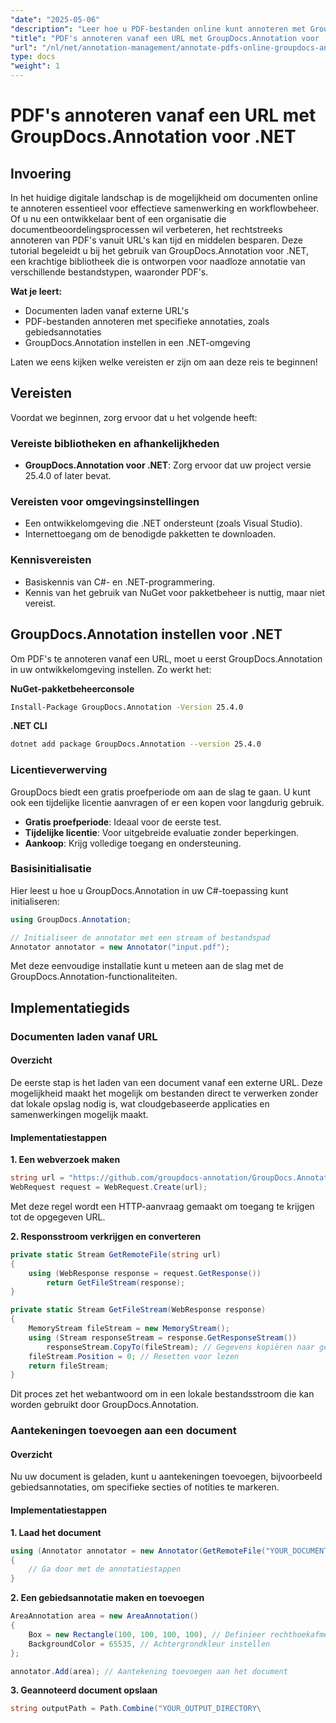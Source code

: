 ```yaml
---
"date": "2025-05-06"
"description": "Leer hoe u PDF-bestanden online kunt annoteren met GroupDocs.Annotation voor .NET. Stroomlijn uw documentbeoordelingsprocessen met efficiënte annotatietechnieken."
"title": "PDF's annoteren vanaf een URL met GroupDocs.Annotation voor .NET"
"url": "/nl/net/annotation-management/annotate-pdfs-online-groupdocs-annotation-net/"
type: docs
"weight": 1
---
```


# PDF's annoteren vanaf een URL met GroupDocs.Annotation voor .NET

## Invoering

In het huidige digitale landschap is de mogelijkheid om documenten online te annoteren essentieel voor effectieve samenwerking en workflowbeheer. Of u nu een ontwikkelaar bent of een organisatie die documentbeoordelingsprocessen wil verbeteren, het rechtstreeks annoteren van PDF's vanuit URL's kan tijd en middelen besparen. Deze tutorial begeleidt u bij het gebruik van GroupDocs.Annotation voor .NET, een krachtige bibliotheek die is ontworpen voor naadloze annotatie van verschillende bestandstypen, waaronder PDF's.

**Wat je leert:**
- Documenten laden vanaf externe URL's
- PDF-bestanden annoteren met specifieke annotaties, zoals gebiedsannotaties
- GroupDocs.Annotation instellen in een .NET-omgeving

Laten we eens kijken welke vereisten er zijn om aan deze reis te beginnen!

## Vereisten

Voordat we beginnen, zorg ervoor dat u het volgende heeft:

### Vereiste bibliotheken en afhankelijkheden
- **GroupDocs.Annotation voor .NET**: Zorg ervoor dat uw project versie 25.4.0 of later bevat.
  

### Vereisten voor omgevingsinstellingen
- Een ontwikkelomgeving die .NET ondersteunt (zoals Visual Studio).
- Internettoegang om de benodigde pakketten te downloaden.

### Kennisvereisten
- Basiskennis van C#- en .NET-programmering.
- Kennis van het gebruik van NuGet voor pakketbeheer is nuttig, maar niet vereist.

## GroupDocs.Annotation instellen voor .NET

Om PDF's te annoteren vanaf een URL, moet u eerst GroupDocs.Annotation in uw ontwikkelomgeving instellen. Zo werkt het:

**NuGet-pakketbeheerconsole**

```bash
Install-Package GroupDocs.Annotation -Version 25.4.0
```

**\.NET CLI**

```bash
dotnet add package GroupDocs.Annotation --version 25.4.0
```

### Licentieverwerving

GroupDocs biedt een gratis proefperiode om aan de slag te gaan. U kunt ook een tijdelijke licentie aanvragen of er een kopen voor langdurig gebruik.

- **Gratis proefperiode**: Ideaal voor de eerste test.
- **Tijdelijke licentie**: Voor uitgebreide evaluatie zonder beperkingen.
- **Aankoop**: Krijg volledige toegang en ondersteuning.

### Basisinitialisatie

Hier leest u hoe u GroupDocs.Annotation in uw C#-toepassing kunt initialiseren:

```csharp
using GroupDocs.Annotation;

// Initialiseer de annotator met een stream of bestandspad
Annotator annotator = new Annotator("input.pdf");
```

Met deze eenvoudige installatie kunt u meteen aan de slag met de GroupDocs.Annotation-functionaliteiten.

## Implementatiegids

### Documenten laden vanaf URL

#### Overzicht

De eerste stap is het laden van een document vanaf een externe URL. Deze mogelijkheid maakt het mogelijk om bestanden direct te verwerken zonder dat lokale opslag nodig is, wat cloudgebaseerde applicaties en samenwerkingen mogelijk maakt.

#### Implementatiestappen

**1. Een webverzoek maken**

```csharp
string url = "https://github.com/groupdocs-annotation/GroupDocs.Annotation-for-.NET/blob/master/Examples/Resources/SampleFiles/input.pdf?raw=true";
WebRequest request = WebRequest.Create(url);
```

Met deze regel wordt een HTTP-aanvraag gemaakt om toegang te krijgen tot de opgegeven URL.

**2. Responsstroom verkrijgen en converteren**

```csharp
private static Stream GetRemoteFile(string url)
{
    using (WebResponse response = request.GetResponse())
        return GetFileStream(response);
}

private static Stream GetFileStream(WebResponse response)
{
    MemoryStream fileStream = new MemoryStream();
    using (Stream responseStream = response.GetResponseStream())
        responseStream.CopyTo(fileStream); // Gegevens kopiëren naar geheugenstroom
    fileStream.Position = 0; // Resetten voor lezen
    return fileStream;
}
```

Dit proces zet het webantwoord om in een lokale bestandsstroom die kan worden gebruikt door GroupDocs.Annotation.

### Aantekeningen toevoegen aan een document

#### Overzicht

Nu uw document is geladen, kunt u aantekeningen toevoegen, bijvoorbeeld gebiedsannotaties, om specifieke secties of notities te markeren.

#### Implementatiestappen

**1. Laad het document**

```csharp
using (Annotator annotator = new Annotator(GetRemoteFile("YOUR_DOCUMENT_DIRECTORY/input.pdf")))
{
    // Ga door met de annotatiestappen
}
```

**2. Een gebiedsannotatie maken en toevoegen**

```csharp
AreaAnnotation area = new AreaAnnotation()
{
    Box = new Rectangle(100, 100, 100, 100), // Definieer rechthoekafmetingen
    BackgroundColor = 65535, // Achtergrondkleur instellen
};

annotator.Add(area); // Aantekening toevoegen aan het document
```

**3. Geannoteerd document opslaan**

```csharp
string outputPath = Path.Combine("YOUR_OUTPUT_DIRECTORY\